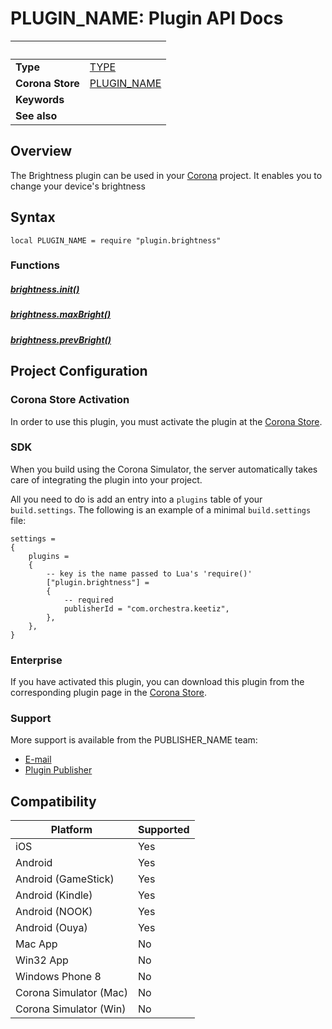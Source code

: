# PLUGIN_NAME: Plugin API Docs

|                      | &nbsp; 
| -------------------- | ---------------------------------------------------------------
| __Type__             | [TYPE](http://docs.coronalabs.com/api/type/Library.html)
| __Corona Store__     | [PLUGIN_NAME](http://store.coronalabs.com/plugin/Brightness)
| __Keywords__         | 
| __See also__         | 

## Overview

The Brightness plugin can be used in your [Corona](https://coronalabs.com/products/corona-sdk/) project. It enables you to change your device's brightness


## Syntax

	local PLUGIN_NAME = require "plugin.brightness"

### Functions

##### [brightness.init()](init.markdown)

##### [brightness.maxBright()](maxBright.markdown)

##### [brightness.prevBright()](prevBright.markdown)



## Project Configuration

### Corona Store Activation

In order to use this plugin, you must activate the plugin at the [Corona Store](http://store.coronalabs.com/plugin/Brightness).


### SDK

When you build using the Corona Simulator, the server automatically takes care of integrating the plugin into your project. 

All you need to do is add an entry into a `plugins` table of your `build.settings`. The following is an example of a minimal `build.settings` file:

``````
settings =
{
	plugins =
	{
		-- key is the name passed to Lua's 'require()'
		["plugin.brightness"] =
		{
			-- required
			publisherId = "com.orchestra.keetiz",
		},
	},		
}
``````

### Enterprise

If you have activated this plugin, you can download this plugin from the corresponding plugin page in the [Corona Store](http://store.coronalabs.com/plugin/Brightness).



### Support

More support is available from the PUBLISHER_NAME team:

* [E-mail](mailto://bancel@keetiz.com)
* [Plugin Publisher](https://wwww.keetiz.com)


## Compatibility

| Platform                     | Supported
| ---------------------------- | ---------------------------- 
| iOS                          | Yes
| Android                      | Yes
| Android (GameStick)          | Yes
| Android (Kindle)             | Yes
| Android (NOOK)               | Yes
| Android (Ouya)               | Yes
| Mac App                      | No
| Win32 App                    | No
| Windows Phone 8              | No
| Corona Simulator (Mac)       | No
| Corona Simulator (Win)       | No

